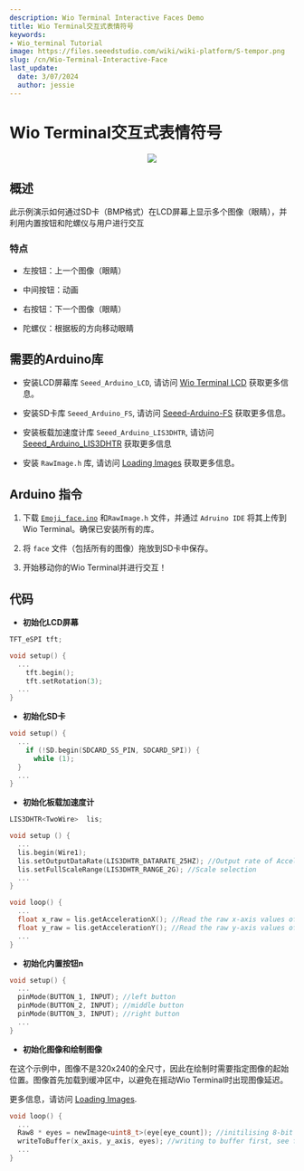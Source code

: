 ```yaml
---
description: Wio Terminal Interactive Faces Demo
title: Wio Terminal交互式表情符号
keywords:
- Wio_terminal Tutorial
image: https://files.seeedstudio.com/wiki/wiki-platform/S-tempor.png
slug: /cn/Wio-Terminal-Interactive-Face
last_update:
  date: 3/07/2024
  author: jessie
---
```


# Wio Terminal交互式表情符号

<div align="center"><img src="https://files.seeedstudio.com/wiki/Wio-Terminal/img/C0274.2019-11-26%2014_50_05.gif" /></div>

## 概述

此示例演示如何通过SD卡（BMP格式）在LCD屏幕上显示多个图像（眼睛），并利用内置按钮和陀螺仪与用户进行交互

### 特点

- 左按钮：上一个图像（眼睛）

- 中间按钮：动画

- 右按钮：下一个图像（眼睛）

- 陀螺仪：根据板的方向移动眼睛

## 需要的Arduino库

- 安装LCD屏幕库 `Seeed_Arduino_LCD`, 请访问 [Wio Terminal LCD](https://wiki.seeedstudio.com/Wio-Terminal-LCD-Overview/) 获取更多信息。

- 安装SD卡库 `Seeed_Arduino_FS`, 请访问 [Seeed-Arduino-FS](https://github.com/Seeed-Studio/Seeed_Arduino_FS/tree/beta) 获取更多信息。
- 安装板载加速度计库 `Seeed_Arduino_LIS3DHTR`, 请访问 [Seeed_Arduino_LIS3DHTR](https://github.com/Seeed-Studio/Seeed_Arduino_LIS3DHTR/tree/beta) 获取更多信息

- 安装 `RawImage.h` 库, 请访问 [Loading Images](https://wiki.seeedstudio.com/Wio-Terminal-LCD-Loading-Image/) 获取更多信息。

## Arduino 指令

1. 下载 [`Emoji_face.ino`](https://files.seeedstudio.com/wiki/Wio-Terminal/res/Emoji_face.zip) 和`RawImage.h` 文件，并通过 `Adruino IDE` 将其上传到Wio Terminal。确保已安装所有的库。

2. 将 `face` 文件（包括所有的图像）拖放到SD卡中保存。

3. 开始移动你的Wio Terminal并进行交互！

## 代码

- **初始化LCD屏幕**

```Cpp
TFT_eSPI tft;

void setup() {
  ...
    tft.begin();
    tft.setRotation(3);
  ...
}
```

- **初始化SD卡**

```Cpp
void setup() {
  ...
    if (!SD.begin(SDCARD_SS_PIN, SDCARD_SPI)) {
      while (1);
  }
  ...
}
```

- **初始化板载加速度计**

```Cpp
LIS3DHTR<TwoWire>  lis;

void setup () {
  ...
  lis.begin(Wire1);
  lis.setOutputDataRate(LIS3DHTR_DATARATE_25HZ); //Output rate of Accelerator
  lis.setFullScaleRange(LIS3DHTR_RANGE_2G); //Scale selection
  ...
}

void loop() {
  ...
  float x_raw = lis.getAccelerationX(); //Read the raw x-axis values of acc
  float y_raw = lis.getAccelerationY(); //Read the raw y-axis values of acc
  ...
}
```

- **初始化内置按钮n**

```Cpp
void setup() {
  ...
  pinMode(BUTTON_1, INPUT); //left button
  pinMode(BUTTON_2, INPUT); //middle button
  pinMode(BUTTON_3, INPUT); //right button
  ...
}
```

- **初始化图像和绘制图像**

在这个示例中，图像不是320x240的全尺寸，因此在绘制时需要指定图像的起始位置。图像首先加载到缓冲区中，以避免在摇动Wio Terminal时出现图像延迟。

更多信息，请访问 [Loading Images](https://wiki.seeedstudio.com/Wio-Terminal-LCD-Loading-Image/).

```Cpp
void loop() {
  ...
  Raw8 * eyes = newImage<uint8_t>(eye[eye_count]); //initilising 8-bit images
  writeToBuffer(x_axis, y_axis, eyes); //writing to buffer first, see full code to check this function
  ...
}
```
